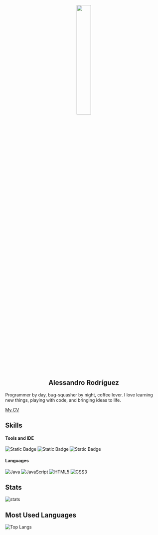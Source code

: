 <div align="center"><img src="https://c.tenor.com/nXBsk5X22KgAAAAi/blinkies-blinkie.gif" width="30%"></div>

<div align="center"><h2>Alessandro Rodríguez</h2></div>

Programmer by day, bug-squasher by night, coffee lover. I love learning new things, playing with code, and bringing ideas to life.

[My CV](https://alessan2ro.vercel.app)

## Skills

<h4>Tools and IDE</h4>

![Static Badge](https://img.shields.io/badge/-androidstudio?style=social&logo=androidstudio&logoColor=%233DDC84&label=Android%20Studio) ![Static Badge](https://img.shields.io/badge/-androidstudio?style=social&logo=openai&logoColor=%23412991&label=ChatGPT&color=%23000000) ![Static Badge](https://img.shields.io/badge/-github?style=social&logo=github&logoColor=%23181717&label=Github&color=%23000000)

<h4>Languages</h4>

![Java](https://img.shields.io/badge/Java-blue?style=for-the-badge) ![JavaScript](https://img.shields.io/badge/JavaScript-black?style=for-the-badge&logo=javascript) ![HTML5](https://img.shields.io/badge/Html-orange?style=for-the-badge&logo=HTML5&logoColor=FFFFFF) ![CSS3](https://img.shields.io/badge/CSS-1976D2?style=for-the-badge&logo=CSS3&logoColor=FFFFFF)

## Stats
![stats](https://github-readme-stats.vercel.app/api?username=alessan2ro&show_icons=true&theme=dark)

## Most Used Languages
![Top Langs](https://github-readme-stats.vercel.app/api/top-langs/?username=alessan2ro&hide_progress=true&theme=dark)